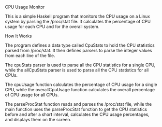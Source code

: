 CPU Usage Monitor

This is a simple Haskell program that monitors the CPU usage on a Linux system by parsing the /proc/stat file. It calculates the percentage of CPU usage for each CPU and for the overall system.


How It Works

The program defines a data type called CpuStats to hold the CPU statistics parsed from /proc/stat. It then defines parsers to parse the integer values from each line of the file.

The cpuStats parser is used to parse all the CPU statistics for a single CPU, while the allCpuStats parser is used to parse all the CPU statistics for all CPUs.

The cpuUsage function calculates the percentage of CPU usage for a single CPU, while the overallCpuUsage function calculates the overall percentage of CPU usage for all CPUs.

The parseProcStat function reads and parses the /proc/stat file, while the main function uses the parseProcStat function to get the CPU statistics before and after a short interval, calculates the CPU usage percentages, and displays them on the screen.
